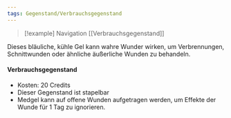 ```yaml
---
tags: Gegenstand/Verbrauchsgegenstand
---
```

> [!example] Navigation 
>  [[Verbrauchsgegenstand]]

Dieses bläuliche, kühle Gel kann wahre Wunder wirken, um Verbrennungen, Schnittwunden oder ähnliche äußerliche Wunden zu behandeln.

#### Verbrauchsgegenstand
- Kosten: 20 Credits
- Dieser Gegenstand ist stapelbar
- Medgel kann auf offene Wunden aufgetragen werden, um Effekte der Wunde für 1 Tag zu ignorieren.